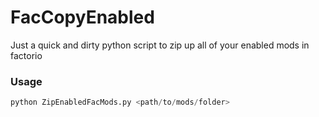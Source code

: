 # FacCopyEnabled

Just a quick and dirty python script to zip up all of your enabled mods in factorio

### Usage
```py
python ZipEnabledFacMods.py <path/to/mods/folder>
```